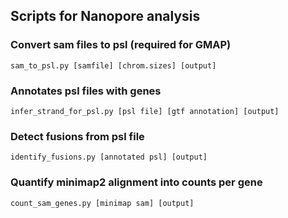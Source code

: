 ## Scripts for Nanopore analysis

### Convert sam files to psl (required for GMAP)
`sam_to_psl.py [samfile] [chrom.sizes] [output]`

### Annotates psl files with genes
`infer_strand_for_psl.py [psl file] [gtf annotation] [output]`

### Detect fusions from psl file
`identify_fusions.py [annotated psl] [output]`

### Quantify minimap2 alignment into counts per gene
`count_sam_genes.py [minimap sam] [output]` 
